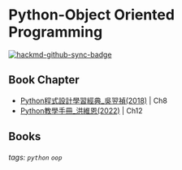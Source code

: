 # Python-Object Oriented Programming

[![hackmd-github-sync-badge](https://hackmd.io/RlPwoCoMS7Cy6YPKvC23ag/badge)](https://hackmd.io/RlPwoCoMS7Cy6YPKvC23ag)

## Book Chapter
* [Python程式設計學習經典_吳翌禎(2018)](http://books.gotop.com.tw/v_IEL020400) | Ch8
* [Python教學手冊_洪維恩(2022)](https://www.flag.com.tw/books/product/F2711) | Ch12

## Books
###### tags: `python` `oop`